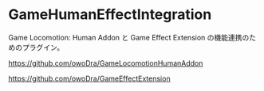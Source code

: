 # GameHumanEffectIntegration
Game Locomotion: Human Addon と Game Effect Extension の機能連携のためのプラグイン。

https://github.com/owoDra/GameLocomotionHumanAddon

https://github.com/owoDra/GameEffectExtension
